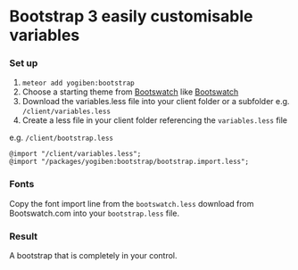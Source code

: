 # Bootstrap 3 easily customisable variables

### Set up ###
1. `meteor add yogiben:bootstrap`
2. Choose a starting theme from [Bootswatch](http://bootswatch.com/) like [Bootswatch](http://bootswatch.com/flatly/)
3. Download the variables.less file into your client folder or a subfolder e.g. `/client/variables.less`
4. Create a less file in your client folder referencing the `variables.less` file

e.g. `/client/bootstrap.less`
```
@import "/client/variables.less";
@import "/packages/yogiben:bootstrap/bootstrap.import.less";
```
### Fonts ###
Copy the font import line from the `bootswatch.less` download from Bootswatch.com into your `bootstrap.less` file.

### Result ###
A bootstrap that is completely in your control.
